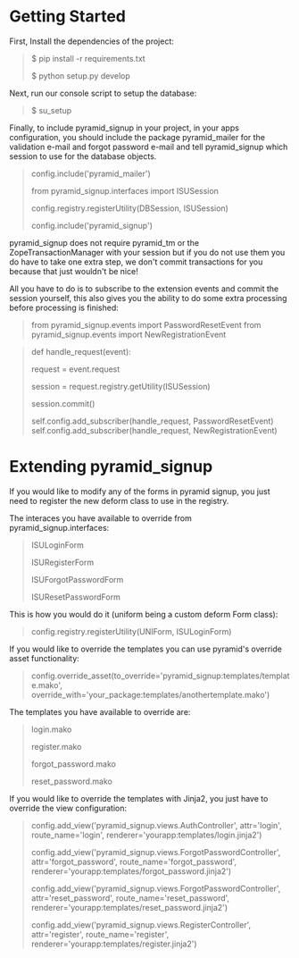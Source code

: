 Getting Started
=====================
First, Install the dependencies of the project:

>  $ pip install -r requirements.txt
>
>  $ python setup.py develop

Next, run our console script to setup the database:

> $ su_setup <your app config.ini>

Finally, to include pyramid_signup in your project, in your apps configuration,
you should include the package pyramid_mailer for the validation e-mail and forgot
password e-mail and tell pyramid_signup which session to use for the database objects.

>  config.include('pyramid_mailer')
>
>  from pyramid_signup.interfaces import ISUSession
>
>  config.registry.registerUtility(DBSession, ISUSession)
>
>  config.include('pyramid_signup')

pyramid_signup does not require pyramid_tm or the ZopeTransactionManager with your
session but if you do not use them you do have to take one extra step, we don't commit
transactions for you because that just wouldn't be nice!

All you have to do is to subscribe to the extension events and commit the session yourself,
this also gives you the ability to do some extra processing before processing is finished:

> from pyramid_signup.events import PasswordResetEvent
> from pyramid_signup.events import NewRegistrationEvent

> def handle_request(event):
>
>    request = event.request
>
>    session = request.registry.getUtility(ISUSession)
>
>    session.commit()
>
>    self.config.add_subscriber(handle_request, PasswordResetEvent)
>    self.config.add_subscriber(handle_request, NewRegistrationEvent)



Extending pyramid_signup
=============================
If you would like to modify any of the forms in pyramid signup, you just need
to register the new deform class to use in the registry.

The interaces you have available to override from pyramid_signup.interfaces:

>  ISULoginForm
>
>  ISURegisterForm
>
>  ISUForgotPasswordForm
>
>  ISUResetPasswordForm
>

This is how you would do it (uniform being a custom deform Form class):

>  config.registry.registerUtility(UNIForm, ISULoginForm)
>

If you would like to override the templates you can use pyramid's override asset 
functionality:

>    config.override_asset(to_override='pyramid_signup:templates/template.mako', override_with='your_package:templates/anothertemplate.mako')

The templates you have available to override are:
>  login.mako
>
>  register.mako
>
>  forgot_password.mako
>
>  reset_password.mako
>

If you would like to override the templates with Jinja2, you just have to override
the view configuration:

>    config.add_view('pyramid_signup.views.AuthController', attr='login', route_name='login', renderer='yourapp:templates/login.jinja2')
>
>    config.add_view('pyramid_signup.views.ForgotPasswordController', attr='forgot_password', route_name='forgot_password', renderer='yourapp:templates/forgot_password.jinja2')
>
>    config.add_view('pyramid_signup.views.ForgotPasswordController', attr='reset_password', route_name='reset_password', renderer='yourapp:templates/reset_password.jinja2')
>
>    config.add_view('pyramid_signup.views.RegisterController', attr='register', route_name='register', renderer='yourapp:templates/register.jinja2')
>
